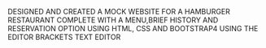 DESIGNED AND CREATED A MOCK WEBSITE FOR A HAMBURGER RESTAURANT COMPLETE WITH A MENU,BRIEF HISTORY AND RESERVATION  OPTION USING HTML, CSS AND BOOTSTRAP4 USING THE EDITOR BRACKETS TEXT EDITOR
